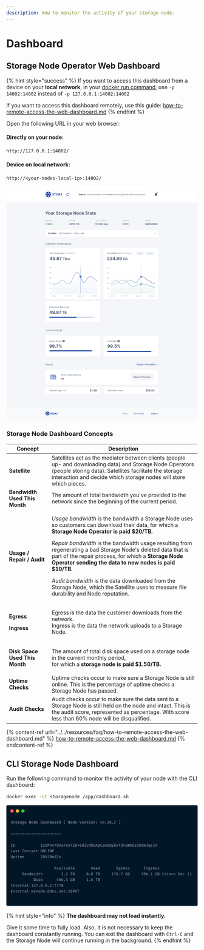 ```yaml
---
description: How to monitor the activity of your storage node.
---
```


# Dashboard

## Storage Node Operator Web Dashboard

{% hint style="success" %}
If you want to access this dashboard from a device on your **local network**, in your [docker run command](storage-node.md#running-the-storage-node), use `-p 14002:14002` instead of `-p 127.0.0.1:14002:14002`

If you want to access this dashboard remotely, use this guide: [how-to-remote-access-the-web-dashboard.md](../../resources/faq/how-to-remote-access-the-web-dashboard.md "mention")
{% endhint %}

Open the following URL in your web browser:

#### Directly on your node:

```bash
http://127.0.0.1:14002/
```

#### Device on local network:

```
http://<your-nodes-local-ip>:14002/
```

![SNO Dashboard](<../../.gitbook/assets/image (47).png>)

### Storage Node Dashboard Concepts

| Concept                                                        | Description                                                                                                                                                                                                                                                                                                                                                                                                                                                                                                                                                                                                                  |
| -------------------------------------------------------------- | ---------------------------------------------------------------------------------------------------------------------------------------------------------------------------------------------------------------------------------------------------------------------------------------------------------------------------------------------------------------------------------------------------------------------------------------------------------------------------------------------------------------------------------------------------------------------------------------------------------------------------- |
| **Satellite**                                                  | Satellites act as the mediator between clients (people up- and downloading data) and Storage Node Operators  (people storing data). Satellites facilitate the storage interaction and decide which storage nodes will store which pieces.                                                                                                                                                                                                                                                                                                                                                                                    |
| **Bandwidth Used This Month**                                  | The amount of total bandwidth you've provided to the network since the beginning of the current period.                                                                                                                                                                                                                                                                                                                                                                                                                                                                                                                      |
| **Usage / Repair / Audit**                                     | <p><em>Usage bandwidth</em> is the bandwidth a Storage Node uses so customers can download their data, for which a <strong>Storage Node Operator is paid $20/TB.</strong></p><p></p><p><em>Repair bandwidth</em> is the bandwidth usage resulting from regenerating a bad Storage Node's deleted data that is part of the repair process, for which a <strong>Storage Node Operator sending the data to new nodes is paid $10/TB.</strong></p><p><strong></strong></p><p><em>Audit bandwidth</em> is the data downloaded from the Storage Node, which the Satellite uses to measure file durability and Node reputation.</p> |
| <p><strong>Egress</strong> </p><p><strong>Ingress</strong></p> | <p>Egress is the data the customer downloads from the network.<br>Ingress is the data the network uploads to a Storage Node.</p>                                                                                                                                                                                                                                                                                                                                                                                                                                                                                             |
| **Disk Space Used This Month**                                 | <p>The amount of total disk space used on a storage node in the current monthly period, <br>for which a <strong>storage node is paid $1.50/TB.</strong></p>                                                                                                                                                                                                                                                                                                                                                                                                                                                                  |
| **Uptime Checks**                                              | Uptime checks occur to make sure a Storage Node is still online. This is the percentage of uptime checks a Storage Node has passed.                                                                                                                                                                                                                                                                                                                                                                                                                                                                                          |
| **Audit Checks**                                               | Audit checks occur to make sure the data sent to a Storage Node is still held on the node and intact. This is the audit score, represented as percentage. With score less than 60% node will be disqualified.                                                                                                                                                                                                                                                                                                                                                                                                                |

{% content-ref url="../../resources/faq/how-to-remote-access-the-web-dashboard.md" %}
[how-to-remote-access-the-web-dashboard.md](../../resources/faq/how-to-remote-access-the-web-dashboard.md)
{% endcontent-ref %}

## CLI Storage Node Dashboard

Run the following command to monitor the activity of your node with the CLI dashboard:

```bash
docker exec -it storagenode /app/dashboard.sh
```

![What the CLI-dashboard will look like](<../../.gitbook/assets/CLI Dashboard v0.28.2.png>)

{% hint style="info" %}
**The dashboard may not load instantly.**&#x20;

Give it some time to fully load. Also, it is not necessary to keep the dashboard constantly running. You can exit the dashboard with `Ctrl-C` and the Storage Node will continue running in the background.
{% endhint %}

